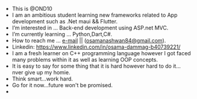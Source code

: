 - This is @OND10
- I am an ambitious student learning new frameworks related to App development such as .Net maui && Flutter.
- I’m interested in ... Back-end development using ASP.net MVC.  
- I’m currently learning ... Python,Dart,C#.
- How to reach me ... [e-mail](osamadammag84@gmail.com) || (osamanashwan84@gmail.com).
- Linkedin: https://www.linkedin.com/in/osama-dammag-b40739221/
- I am a fresh learner on C++ programming language however I got faced many problems within it as well as learning OOP concepts.
- It is easy to say for some thing that it is hard however hard to do it... nver give up my homie.
- Think smart...work hard.
- Go for it now...future won't be promised.
- 
<!---

OND10/OND10 is a ✨ special ✨ repository because its `README.md` (this file) appears on your GitHub profile.
You can click the Preview link to take a look at your changes.
--->
